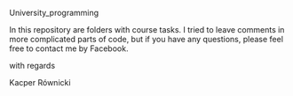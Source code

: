 University_programming

In this repository are folders with course tasks.
I tried to leave comments in more complicated parts of code, but if you have any questions, please feel free to contact me by Facebook.

with regards

Kacper Równicki
